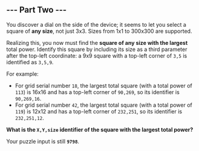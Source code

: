 ## --- Part Two ---

You discover a dial on the side of the device; it seems to let you select a
square of **any size**, not just 3x3. Sizes from 1x1 to 300x300 are supported.

Realizing this, you now must find the **square of any size with the largest**
total power. Identify this square by including its size as a third parameter
after the top-left coordinate: a 9x9 square with a top-left corner of `3,5` is
identified as `3,5,9`.

For example:

- For grid serial number `18`, the largest total square (with a total power of
  `113`) is 16x16 and has a top-left corner of `90,269`, so its identifier is
  `90,269,16`.
- For grid serial number `42`, the largest total square (with a total power of
  `119`) is 12x12 and has a top-left corner of `232,251`, so its identifier is
  `232,251,12`.

**What is the `X,Y,size` identifier of the square with the largest total power?**

Your puzzle input is still **`9798`**.
